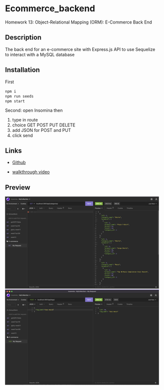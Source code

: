 # Ecommerce_backend
Homework 13: Object-Relational Mapping (ORM): E-Commerce Back End

## Description
The back end for an e-commerce site with Express.js API to use Sequelize to interact with a MySQL database

## Installation
First 
```
npm i
npm run seeds
npm start
```
Second: open Insomina then 
1) type in route 
2) choice GET POST PUT DELETE 
3) add JSON for POST and PUT 
4) click send


## Links
- [Github](https://github.com/fiona1nicdao/Ecommerce_backend) 

- [walkthrough video](https://watch.screencastify.com/v/AV5VtuWYlgothQVFXLwF)
## Preview
![Insomia GET request for categories](./images/cat-get.png)
![Insomia POST request for tags](./images/tag-post.png)

